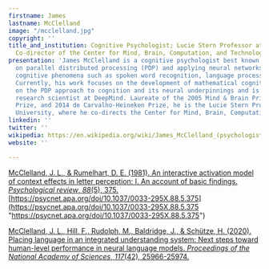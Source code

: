 ```yaml
---
firstname: James
lastname: McClelland
image: "/mcclelland.jpg"
copyright: ''
title_and_institution: Cognitive Psychologist; Lucie Stern Professor at Stanford University;
  Co-director of the Center for Mind, Brain, Computation, and Technology
presentation: 'James McClelland is a cognitive psychologist best known for his work
  on parallel distributed processing (PDP) and applying neural networks to explain
  cognitive phenomena such as spoken word recognition, language processing, and memory.
  Currently, his work focuses on the development of mathematical cognition. He teaches
  on the PDP approach to cognition and its neural underpinnings and is a consulting
  research scientist at DeepMind. Laureate of the 2005 Mind & Brain Prize, 2010 Rumelhart
  Prize, and 2014 de Carvalho-Heineken Prize, he is the Lucie Stern Professor at Stanford
  University, where he co-directs the Center for Mind, Brain, Computation, and Technology.  '
linkedin: ''
twitter: ''
wikipedia: https://en.wikipedia.org/wiki/James_McClelland_(psychologist)
website: ''

---
```

[McClelland, J. L., & Rumelhart, D. E. (1981). An interactive activation model of context effects in letter perception: I. An account of basic findings. _Psychological review_, _88_(5), 375.](https://psycnet.apa.org/doiLanding?doi=10.1037%2F0033-295X.88.5.375 "McClelland, J. L., & Rumelhart, D. E. (1981). An interactive activation model of context effects in letter perception: I. An account of basic findings. Psychological review, 88(5), 375.") [https://psycnet.apa.org/doi/10.1037/0033-295X.88.5.375](https://psycnet.apa.org/doi/10.1037/0033-295X.88.5.375 "https://psycnet.apa.org/doi/10.1037/0033-295X.88.5.375")

[McClelland, J. L., Hill, F., Rudolph, M., Baldridge, J., & Schütze, H. (2020). Placing language in an integrated understanding system: Next steps toward human-level performance in neural language models. _Proceedings of the National Academy of Sciences_, _117_(42), 25966-25974.](https://www.pnas.org/content/pnas/117/42/25966.full.pdf "McClelland, J. L., Hill, F., Rudolph, M., Baldridge, J., & Schütze, H. (2020). Placing language in an integrated understanding system: Next steps toward human-level performance in neural language models. Proceedings of the National Academy of Sciences, 117(42), 25966-25974.")